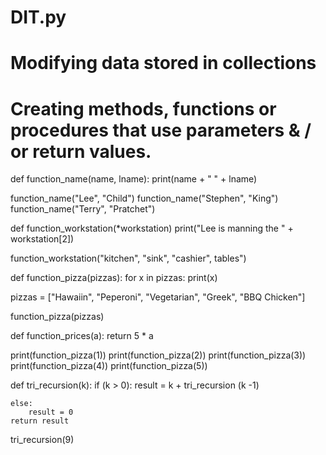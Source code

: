 # DIT.py
# Modifying data stored in collections
# Creating methods, functions or procedures that use parameters & / or return values.

def function_name(name, lname):
	print(name + " " + lname)
	
function_name("Lee", "Child")
function_name("Stephen", "King")
function_name("Terry", "Pratchet")

def function_workstation(*workstation)
	print("Lee is manning the " + workstation[2])

function_workstation("kitchen", "sink", "cashier", tables")

def function_pizza(pizzas):
	for x in pizzas:
		print(x)

pizzas = ["Hawaiin", "Peperoni", "Vegetarian", "Greek", "BBQ Chicken"]

function_pizza(pizzas)

def function_prices(a):
	return 5 * a

print(function_pizza(1))
print(function_pizza(2))
print(function_pizza(3))
print(function_pizza(4))
print(function_pizza(5))

def tri_recursion(k):
	if (k > 0):
		result = k + tri_recursion (k -1)
		
	else:
		result = 0
	return result
	
tri_recursion(9)
